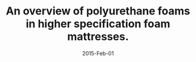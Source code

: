 ---
link: https://pubmed.com/25654780
journal: Ostomy/wound management
title: An overview of polyurethane foams in higher specification foam mattresses.
date: 2015-Feb-01
authors: Soppi, E, Lehtiö, J, Saarinen, H
---
